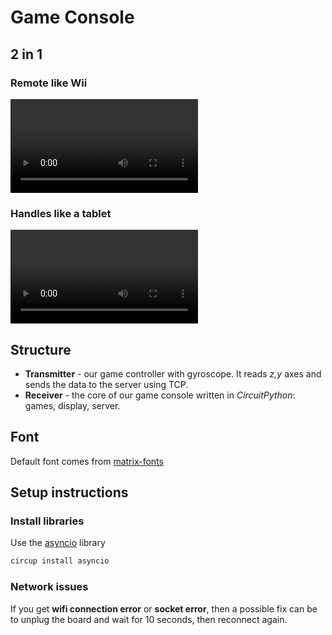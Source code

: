 # Game Console

## 2 in 1

### Remote like Wii

![](video_remote.mp4)

### Handles like a tablet

![](video_handles.mp4)

## Structure
- **Transmitter** - our game controller with gyroscope. It reads *z,y* axes and sends the data to the server using TCP.
- **Receiver** - the core of our game console written in *CircuitPython*: games, display, server.

## Font

Default font comes from [matrix-fonts](https://github.com/trip5/Matrix-Fonts)

## Setup instructions

### Install libraries

Use the [asyncio](https://docs.circuitpython.org/projects/asyncio/en/latest/index.html) library
```bash
circup install asyncio
```

### Network issues

If you get **wifi connection error** or **socket error**, then a possible fix can be to unplug the board and wait for 10 seconds, then reconnect again.
